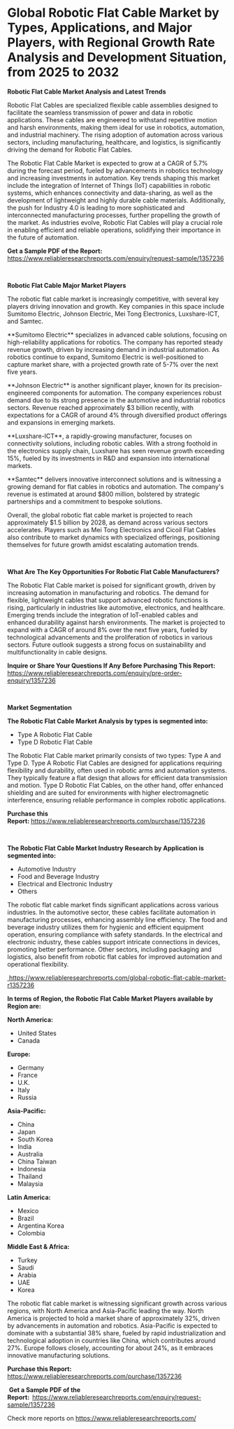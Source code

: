 <p><h1>Global Robotic Flat Cable Market by Types, Applications, and Major Players, with Regional Growth Rate Analysis and Development Situation, from 2025 to 2032</h1></p><p><strong>Robotic Flat Cable Market Analysis and Latest Trends</strong></p>
<p><p>Robotic Flat Cables are specialized flexible cable assemblies designed to facilitate the seamless transmission of power and data in robotic applications. These cables are engineered to withstand repetitive motion and harsh environments, making them ideal for use in robotics, automation, and industrial machinery. The rising adoption of automation across various sectors, including manufacturing, healthcare, and logistics, is significantly driving the demand for Robotic Flat Cables.</p><p>The Robotic Flat Cable Market is expected to grow at a CAGR of 5.7% during the forecast period, fueled by advancements in robotics technology and increasing investments in automation. Key trends shaping this market include the integration of Internet of Things (IoT) capabilities in robotic systems, which enhances connectivity and data-sharing, as well as the development of lightweight and highly durable cable materials. Additionally, the push for Industry 4.0 is leading to more sophisticated and interconnected manufacturing processes, further propelling the growth of the market. As industries evolve, Robotic Flat Cables will play a crucial role in enabling efficient and reliable operations, solidifying their importance in the future of automation.</p></p>
<p><strong>Get a Sample PDF of the Report:&nbsp;</strong> <a href="https://www.reliableresearchreports.com/enquiry/request-sample/1357236?utm_campaign=2030&utm_medium=2&utm_source=Github&utm_content=ia&utm_term=24022025&utm_id=robotic-flat-cable">https://www.reliableresearchreports.com/enquiry/request-sample/1357236</a></p>
<p>&nbsp;</p>
<p><strong>Robotic Flat Cable Major Market Players</strong></p>
<p><p>The robotic flat cable market is increasingly competitive, with several key players driving innovation and growth. Key companies in this space include Sumitomo Electric, Johnson Electric, Mei Tong Electronics, Luxshare-ICT, and Samtec.</p><p>**Sumitomo Electric** specializes in advanced cable solutions, focusing on high-reliability applications for robotics. The company has reported steady revenue growth, driven by increasing demand in industrial automation. As robotics continue to expand, Sumitomo Electric is well-positioned to capture market share, with a projected growth rate of 5-7% over the next five years.</p><p>**Johnson Electric** is another significant player, known for its precision-engineered components for automation. The company experiences robust demand due to its strong presence in the automotive and industrial robotics sectors. Revenue reached approximately $3 billion recently, with expectations for a CAGR of around 4% through diversified product offerings and expansions in emerging markets.</p><p>**Luxshare-ICT**, a rapidly-growing manufacturer, focuses on connectivity solutions, including robotic cables. With a strong foothold in the electronics supply chain, Luxshare has seen revenue growth exceeding 15%, fueled by its investments in R&D and expansion into international markets.</p><p>**Samtec** delivers innovative interconnect solutions and is witnessing a growing demand for flat cables in robotics and automation. The company's revenue is estimated at around $800 million, bolstered by strategic partnerships and a commitment to bespoke solutions.</p><p>Overall, the global robotic flat cable market is projected to reach approximately $1.5 billion by 2028, as demand across various sectors accelerates. Players such as Mei Tong Electronics and Cicoil Flat Cables also contribute to market dynamics with specialized offerings, positioning themselves for future growth amidst escalating automation trends.</p></p>
<p>&nbsp;</p>
<p><strong>What Are The Key Opportunities For Robotic Flat Cable Manufacturers?</strong></p>
<p><p>The Robotic Flat Cable market is poised for significant growth, driven by increasing automation in manufacturing and robotics. The demand for flexible, lightweight cables that support advanced robotic functions is rising, particularly in industries like automotive, electronics, and healthcare. Emerging trends include the integration of IoT-enabled cables and enhanced durability against harsh environments. The market is projected to expand with a CAGR of around 8% over the next five years, fueled by technological advancements and the proliferation of robotics in various sectors. Future outlook suggests a strong focus on sustainability and multifunctionality in cable designs.</p></p>
<p><strong>Inquire or Share Your Questions If Any Before Purchasing This Report:</strong> <a href="https://www.reliableresearchreports.com/enquiry/pre-order-enquiry/1357236?utm_campaign=2030&utm_medium=2&utm_source=Github&utm_content=ia&utm_term=24022025&utm_id=robotic-flat-cable">https://www.reliableresearchreports.com/enquiry/pre-order-enquiry/1357236</a></p>
<p>&nbsp;</p>
<p><strong>Market Segmentation</strong></p>
<p><strong>The Robotic Flat Cable Market Analysis by types is segmented into:</strong></p>
<p><ul><li>Type A Robotic Flat Cable</li><li>Type D Robotic Flat Cable</li></ul></p>
<p><p>The Robotic Flat Cable market primarily consists of two types: Type A and Type D. Type A Robotic Flat Cables are designed for applications requiring flexibility and durability, often used in robotic arms and automation systems. They typically feature a flat design that allows for efficient data transmission and motion. Type D Robotic Flat Cables, on the other hand, offer enhanced shielding and are suited for environments with higher electromagnetic interference, ensuring reliable performance in complex robotic applications.</p></p>
<p><strong>Purchase this Report:&nbsp;</strong><a href="https://www.reliableresearchreports.com/purchase/1357236?utm_campaign=2030&utm_medium=2&utm_source=Github&utm_content=ia&utm_term=24022025&utm_id=robotic-flat-cable">https://www.reliableresearchreports.com/purchase/1357236</a></p>
<p>&nbsp;</p>
<p><strong>The Robotic Flat Cable Market Industry Research by Application is segmented into:</strong></p>
<p><ul><li>Automotive Industry</li><li>Food and Beverage Industry</li><li>Electrical and Electronic Industry</li><li>Others</li></ul></p>
<p><p>The robotic flat cable market finds significant applications across various industries. In the automotive sector, these cables facilitate automation in manufacturing processes, enhancing assembly line efficiency. The food and beverage industry utilizes them for hygienic and efficient equipment operation, ensuring compliance with safety standards. In the electrical and electronic industry, these cables support intricate connections in devices, promoting better performance. Other sectors, including packaging and logistics, also benefit from robotic flat cables for improved automation and operational flexibility.</p></p>
<p><a href="https://www.reliableresearchreports.com/global-robotic-flat-cable-market-r1357236?utm_campaign=2030&utm_medium=2&utm_source=Github&utm_content=ia&utm_term=24022025&utm_id=robotic-flat-cable">&nbsp;https://www.reliableresearchreports.com/global-robotic-flat-cable-market-r1357236</a></p>
<p><strong>In terms of Region, the Robotic Flat Cable Market Players available by Region are:</strong></p>
<p>
    <p> <strong> North America: </strong>
        <ul>
            <li>United States</li>
            <li>Canada</li>
        </ul>
        </p> 
    <p> <strong> Europe: </strong>
        <ul>
            <li>Germany</li>
            <li>France</li>
            <li>U.K.</li>
            <li>Italy</li>
            <li>Russia</li>
        </ul>
        </p> 
    <p> <strong> Asia-Pacific: </strong>
        <ul>
            <li>China</li>
            <li>Japan</li>
            <li>South Korea</li>
            <li>India</li>
            <li>Australia</li>
            <li>China Taiwan</li>
            <li>Indonesia</li>
            <li>Thailand</li>
            <li>Malaysia</li>
        </ul>
        </p> 
    <p> <strong> Latin America: </strong>
        <ul>
            <li>Mexico</li>
            <li>Brazil</li>
            <li>Argentina Korea</li>
            <li>Colombia</li>
        </ul>
        </p> 
    <p> <strong> Middle East & Africa: </strong>
        <ul>
            <li>Turkey</li>
            <li>Saudi</li>
            <li>Arabia</li>
            <li>UAE</li>
            <li>Korea</li>
        </ul>
    </p>
    </p>
<p><p>The robotic flat cable market is witnessing significant growth across various regions, with North America and Asia-Pacific leading the way. North America is projected to hold a market share of approximately 32%, driven by advancements in automation and robotics. Asia-Pacific is expected to dominate with a substantial 38% share, fueled by rapid industrialization and technological adoption in countries like China, which contributes around 27%. Europe follows closely, accounting for about 24%, as it embraces innovative manufacturing solutions.</p></p>
<p><strong>Purchase this Report: </strong><a href="https://www.reliableresearchreports.com/purchase/1357236?utm_campaign=2030&utm_medium=2&utm_source=Github&utm_content=ia&utm_term=24022025&utm_id=robotic-flat-cable">https://www.reliableresearchreports.com/purchase/1357236</a></p>
<p>&nbsp;<strong>Get a Sample PDF of the Report:&nbsp;&nbsp;</strong><a href="https://www.reliableresearchreports.com/enquiry/request-sample/1357236?utm_campaign=2030&utm_medium=2&utm_source=Github&utm_content=ia&utm_term=24022025&utm_id=robotic-flat-cable">https://www.reliableresearchreports.com/enquiry/request-sample/1357236</a></p>
<p><strong></strong></p>
<p>Check more reports on <a href="https://www.reliableresearchreports.com/?utm_campaign=2030&utm_medium=2&utm_source=Github&utm_content=ia&utm_term=24022025&utm_id=robotic-flat-cable">https://www.reliableresearchreports.com/</a></p>